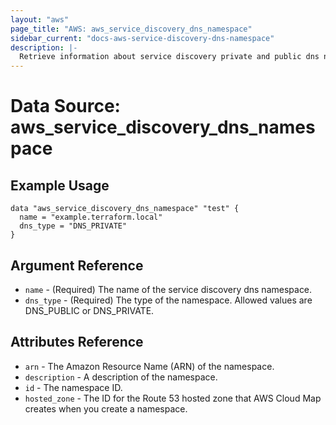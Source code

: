 ```yaml
---
layout: "aws"
page_title: "AWS: aws_service_discovery_dns_namespace"
sidebar_current: "docs-aws-service-discovery-dns-namespace"
description: |-
  Retrieve information about service discovery private and public dns namespace
---
```


# Data Source: aws_service_discovery_dns_namespace

## Example Usage


```hcl
data "aws_service_discovery_dns_namespace" "test" {
  name = "example.terraform.local"
  dns_type = "DNS_PRIVATE"
}
```

## Argument Reference

* `name` - (Required) The name of the service discovery dns namespace.
* `dns_type` - (Required) The type of the namespace. Allowed values are DNS_PUBLIC or DNS_PRIVATE.

## Attributes Reference

* `arn` - The Amazon Resource Name (ARN) of the namespace.
* `description` - A description of the namespace.
* `id` - The namespace ID.
* `hosted_zone` - The ID for the Route 53 hosted zone that AWS Cloud Map creates when you create a namespace.
